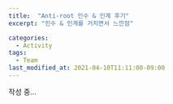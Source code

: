 ```yaml
---
title:  "Anti-root 인수 & 인계 후기"
excerpt: "인수 & 인계를 거치면서 느낀점"

categories:
  - Activity
tags:
  - Team
last_modified_at: 2021-04-10T11:11:00-09:00
---
```


작성 중...